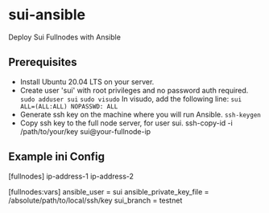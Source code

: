 # sui-ansible
Deploy Sui Fullnodes with Ansible

## Prerequisites
- Install Ubuntu 20.04 LTS on your server.
- Create user 'sui' with root privileges and no password auth required.
`sudo adduser sui`
`sudo visudo`
In visudo, add the following line:
`sui     ALL=(ALL:ALL) NOPASSWD: ALL`
- Generate ssh key on the machine where you will run Ansible.
`ssh-keygen`
- Copy ssh key to the full node server, for user sui.
ssh-copy-id -i /path/to/your/key sui@your-fullnode-ip

## Example ini Config
[fullnodes]
ip-address-1
ip-address-2

[fullnodes:vars]
ansible_user = sui
ansible_private_key_file = /absolute/path/to/local/ssh/key
sui_branch = testnet
